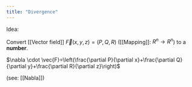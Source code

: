 ```yaml
---
title: "Divergence"
---
```

Idea: 

Convert [[Vector field]] $\vec{F}(x,y,z)=(P,Q,R)$ ([[Mapping]]: $R^{n}\to R^{n}$)  to a **number**.

$\nabla \cdot \vec{F}=\left(\frac{\partial P}{\partial x}+\frac{\partial Q}{\partial y}+\frac{\partial R}{\partial z}\right)$

(see: [[Nabla]])